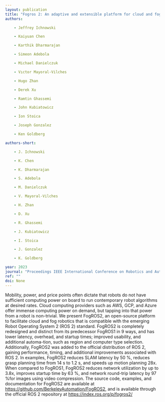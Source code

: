 ```yaml
---
layout: publication
title: "Fogros 2: An adaptive and extensible platform for cloud and fog robotics using ros 2"
authors:

    - Jeffrey Ichnowski

    - Kaiyuan Chen

    - Karthik Dharmarajan

    - Simeon Adebola

    - Michael Danielczuk

    - Vıctor Mayoral-Vilches

    - Hugo Zhan

    - Derek Xu

    - Ramtin Ghassemi

    - John Kubiatowicz

    - Ion Stoica

    - Joseph Gonzalez

    - Ken Goldberg

authors-short:

    - J. Ichnowski

    - K. Chen

    - K. Dharmarajan

    - S. Adebola

    - M. Danielczuk

    - V. Mayoral-Vilches

    - H. Zhan

    - D. Xu

    - R. Ghassemi

    - J. Kubiatowicz

    - I. Stoica

    - J. Gonzalez

    - K. Goldberg

year: 2023
journal: "Proceedings IEEE International Conference on Robotics and Automation"
ref: ""
doi: None
---
```


Mobility, power, and price points often dictate that robots do not have sufficient computing power on board to run contemporary robot algorithms at desired rates. Cloud computing providers such as AWS, GCP, and Azure offer immense computing power on demand, but tapping into that power from a robot is non-trivial. We present FogROS2, an open-source platform to facilitate cloud and fog robotics that is compatible with the emerging Robot Operating System 2 (ROS 2) standard. FogROS2 is completely redesigned and distinct from its predecessor FogROS1 in 9 ways, and has lower latency, overhead, and startup times; improved usability, and additional automa-tion, such as region and computer type selection. Additionally, FogROS2 was added to the official distribution of ROS 2, gaining performance, timing, and additional improvements associated with ROS 2. In examples, FogROS2 reduces SLAM latency by 50 %, reduces grasp planning time from 14 s to 1.2 s, and speeds up motion planning 28x. When compared to FogROS1, FogROS2 reduces network utilization by up to 3.8x, improves startup time by 63 %, and network round-trip latency by 97 %for images using video compression. The source code, examples, and documentation for FogROS2 are available at https://github.com/BerkeleyAutomation/FogROS2, and is available through the official ROS 2 repository at https://index.ros.org/p/fogros2/
    